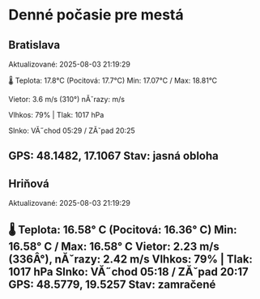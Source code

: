 ﻿# Denné počasie pre mestá

## Bratislava
Aktualizované: 2025-08-03 21:19:29

🌡️ Teplota: 17.8°C 
(Pocitová: 17.7°C)
Min: 17.07°C / Max: 18.81°C

Vietor: 3.6 m/s    (310°) 
nĂˇrazy:  m/s

Vlhkos: 79% | Tlak: 1017 hPa

Slnko: VĂ˝chod 05:29 / ZĂˇpad 20:25

GPS: 48.1482, 17.1067
Stav: jasná obloha  
---

## Hriňová
Aktualizované: 2025-08-03 21:19:29

🌡️ Teplota: 16.58° C (Pocitová: 16.36° C)
Min: 16.58° C / Max: 16.58° C
Vietor: 2.23 m/s (336Â°), nĂˇrazy: 2.42 m/s
Vlhkos: 79% | Tlak: 1017 hPa
Slnko: VĂ˝chod 05:18 / ZĂˇpad 20:17
GPS: 48.5779, 19.5257
Stav: zamračené
---
